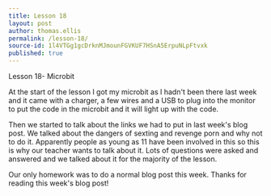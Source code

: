```yaml
---
title: Lesson 18
layout: post
author: thomas.ellis
permalink: /lesson-18/
source-id: 1l4VTGg1gcDrknMJmounFGVKUF7HSnA5ErpuNLpFtvxk
published: true
---
```

Lesson 18- Microbit

At the start of the lesson I got my microbit as I hadn't been there last week and it came with a charger, a few wires and a USB to plug into the monitor to put the code in the microbit and it will light up with the code.

Then we started to talk about the links we had to put in last week's blog post. We talked about the dangers of sexting and revenge porn and why not to do it. Apparently people as young as 11 have been involved in this so this is why our teacher wants to talk about it. Lots of questions were asked and answered and we talked about it for the majority of the lesson.

Our only homework was to do a normal blog post this week. Thanks for reading this week's blog post!

